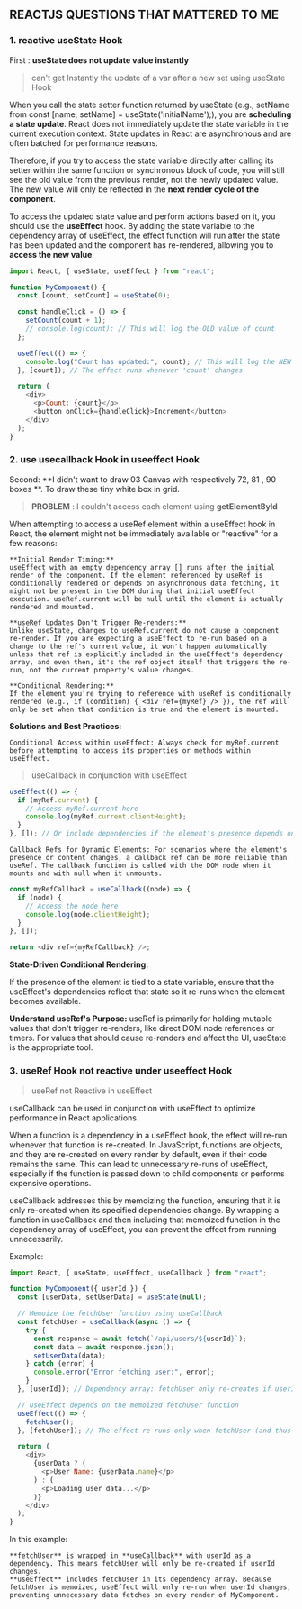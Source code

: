 ## REACTJS QUESTIONS THAT MATTERED TO ME

### 1. reactive useState Hook

First : **useState does not update value instantly**

> can't get Instantly the update of a var after a new set using useState Hook

When you call the state setter function returned by useState (e.g., setName from const [name, setName] = useState('initialName');), you are **scheduling a state update**. React does not immediately update the state variable in the current execution context. State updates in React are asynchronous and are often batched for performance reasons.

Therefore, if you try to access the state variable directly after calling its setter within the same function or synchronous block of code, you will still see the old value from the previous render, not the newly updated value. The new value will only be reflected in the **next render cycle of the component**.

To access the updated state value and perform actions based on it, you should use the **useEffect** hook. By adding the state variable to the dependency array of useEffect, the effect function will run after the state has been updated and the component has re-rendered, allowing you to **access the new value**.

```js
import React, { useState, useEffect } from "react";

function MyComponent() {
  const [count, setCount] = useState(0);

  const handleClick = () => {
    setCount(count + 1);
    // console.log(count); // This will log the OLD value of count
  };

  useEffect(() => {
    console.log("Count has updated:", count); // This will log the NEW value of count
  }, [count]); // The effect runs whenever 'count' changes

  return (
    <div>
      <p>Count: {count}</p>
      <button onClick={handleClick}>Increment</button>
    </div>
  );
}
```

### 2. use usecallback Hook in useeffect Hook

Second: **I didn't want to draw 03 Canvas with respectively 72, 81 , 90 boxes **. To draw these tiny white box in grid.

> **PROBLEM** : I couldn't access each element using **getElementById**

When attempting to access a useRef element within a useEffect hook in React, the element might not be immediately available or "reactive" for a few reasons:

    **Initial Render Timing:**
    useEffect with an empty dependency array [] runs after the initial render of the component. If the element referenced by useRef is conditionally rendered or depends on asynchronous data fetching, it might not be present in the DOM during that initial useEffect execution. useRef.current will be null until the element is actually rendered and mounted.

    **useRef Updates Don't Trigger Re-renders:**
    Unlike useState, changes to useRef.current do not cause a component re-render. If you are expecting a useEffect to re-run based on a change to the ref's current value, it won't happen automatically unless that ref is explicitly included in the useEffect's dependency array, and even then, it's the ref object itself that triggers the re-run, not the current property's value changes.

    **Conditional Rendering:**
    If the element you're trying to reference with useRef is conditionally rendered (e.g., if (condition) { <div ref={myRef} /> }), the ref will only be set when that condition is true and the element is mounted.

**Solutions and Best Practices:**

    Conditional Access within useEffect: Always check for myRef.current before attempting to access its properties or methods within useEffect.

> useCallback in conjunction with useEffect

```js
useEffect(() => {
  if (myRef.current) {
    // Access myRef.current here
    console.log(myRef.current.clientHeight);
  }
}, []); // Or include dependencies if the element's presence depends on props/state
```

    Callback Refs for Dynamic Elements: For scenarios where the element's presence or content changes, a callback ref can be more reliable than useRef. The callback function is called with the DOM node when it mounts and with null when it unmounts.

```js
const myRefCallback = useCallback((node) => {
  if (node) {
    // Access the node here
    console.log(node.clientHeight);
  }
}, []);

return <div ref={myRefCallback} />;
```

**State-Driven Conditional Rendering:**

If the presence of the element is tied to a state variable, ensure that the useEffect's dependencies reflect that state so it re-runs when the element becomes available.

**Understand useRef's Purpose:**
useRef is primarily for holding mutable values that don't trigger re-renders, like direct DOM node references or timers. For values that should cause re-renders and affect the UI, useState is the appropriate tool.

### 3. useRef Hook not reactive under useeffect Hook

> useRef not Reactive in useEffect

useCallback can be used in conjunction with useEffect to optimize performance in React applications.

When a function is a dependency in a useEffect hook, the effect will re-run whenever that function is re-created. In JavaScript, functions are objects, and they are re-created on every render by default, even if their code remains the same. This can lead to unnecessary re-runs of useEffect, especially if the function is passed down to child components or performs expensive operations.

useCallback addresses this by memoizing the function, ensuring that it is only re-created when its specified dependencies change. By wrapping a function in useCallback and then including that memoized function in the dependency array of useEffect, you can prevent the effect from running unnecessarily.

Example:

```js
import React, { useState, useEffect, useCallback } from "react";

function MyComponent({ userId }) {
  const [userData, setUserData] = useState(null);

  // Memoize the fetchUser function using useCallback
  const fetchUser = useCallback(async () => {
    try {
      const response = await fetch(`/api/users/${userId}`);
      const data = await response.json();
      setUserData(data);
    } catch (error) {
      console.error("Error fetching user:", error);
    }
  }, [userId]); // Dependency array: fetchUser only re-creates if userId changes

  // useEffect depends on the memoized fetchUser function
  useEffect(() => {
    fetchUser();
  }, [fetchUser]); // The effect re-runs only when fetchUser (and thus userId) changes

  return (
    <div>
      {userData ? (
        <p>User Name: {userData.name}</p>
      ) : (
        <p>Loading user data...</p>
      )}
    </div>
  );
}
```

In this example:

    **fetchUser** is wrapped in **useCallback** with userId as a dependency. This means fetchUser will only be re-created if userId changes.
    **useEffect** includes fetchUser in its dependency array. Because fetchUser is memoized, useEffect will only re-run when userId changes, preventing unnecessary data fetches on every render of MyComponent.
